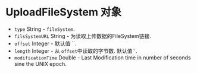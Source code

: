 # UploadFileSystem 对象

* `type` String - `fileSystem`.
* `filsSystemURL` String - 为读取上传数据的FileSystem链接.
* `offset` Integer - 默认值 ``.
* `length` Integer - 从 `offset`中读取的字节数. 默认值``.
* `modificationTime` Double - Last Modification time in number of seconds sine the UNIX epoch.
